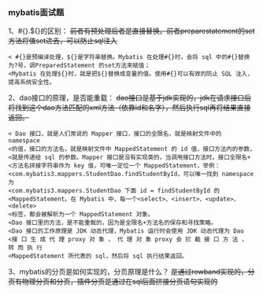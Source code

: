 ### mybatis面试题
1、#{}.${}的区别：
    ~~前者有预处理后者是直接替换。前者preparestatement的set方法将值set进去，可以防止sql注入~~

    < #{}是预编译处理，${}是字符串替换。Mybatis 在处理#{}时，会将 sql 中的#{}替换为?号，调PreparedStatement 的set方法来赋值； 
    <Mybatis 在处理${}时，就是把${}替换成变量的值。使用#{}可以有效的防止 SQL 注入，提高系统安全性。

2、dao接口的原理，是否能重载：
    ~~dao接口是基于jdk实现的，jdk在请求接口后将找到这个dao方法匹配的xml方法（依靠id和名字），然后执行sql再将结果直接返回。~~

    < Dao 接口，就是人们常说的 Mapper 接口，接口的全限名，就是映射文件中的 namespace
    <的值，接口的方法名，就是映射文件中 MappedStatement 的 id 值，接口方法内的参数，
    <就是传递给 sql 的参数。Mapper 接口是没有实现类的，当调用接口方法时，接口全限名+
    <方法名拼接字符串作为 key 值，可唯一定位一个 MappedStatement，举例：
    <com.mybatis3.mappers.StudentDao.findStudentById，可以唯一找到 namespace 为
    <com.mybatis3.mappers.StudentDao 下面 id = findStudentById 的
    <MappedStatement。在 Mybatis 中，每一个<select>、<insert>、<update>、<delete>
    <标签，都会被解析为一个 MappedStatement 对象。
    <Dao 接口里的方法，是不能重载的，因为是全限名+方法名的保存和寻找策略。
    <Dao 接口的工作原理是 JDK 动态代理，Mybatis 运行时会使用 JDK 动态代理为 Dao
    <接 口 生 成 代 理 proxy 对 象 ， 代 理 对 象 proxy 会 拦 截 接 口 方 法 ， 转 而 执 行
    <MappedStatement 所代表的 sql，然后将 sql 执行结果返回。

3、mybatis的分页是如何实现的，分页原理是什么？
    ~~是通过rowband实现的，分页有物理分页和分页，插件分页是通过在sql后面拼接分页语句实现的~~
